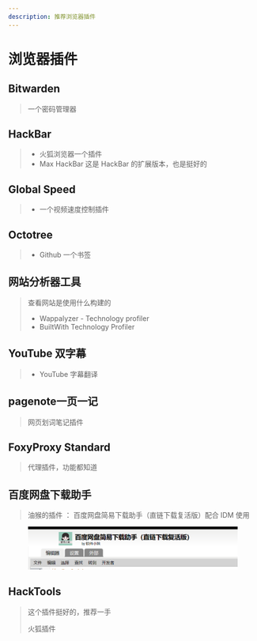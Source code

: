 ```yaml
---
description: 推荐浏览器插件
---
```


# 浏览器插件

## Bitwarden

> 一个密码管理器

## HackBar

> * 火狐浏览器一个插件
> * Max HackBar 这是 HackBar 的扩展版本，也是挺好的

## Global Speed

> * 一个视频速度控制插件

## Octotree

> * Github 一个书签

## 网站分析器工具

> 查看网站是使用什么构建的
>
> * Wappalyzer - Technology profiler
> *   BuiltWith Technology Profiler
>
>

## YouTube 双字幕

> * YouTube 字幕翻译

## pagenote一页一记

> 网页划词笔记插件

## FoxyProxy Standard

> 代理插件，功能都知道

## 百度网盘下载助手

> 油猴的插件  ：  百度网盘简易下载助手（直链下载复活版）配合 IDM 使用

<figure><img src="../../../../.gitbook/assets/image (1) (1) (1).png" alt=""><figcaption></figcaption></figure>

## HackTools

> 这个插件挺好的，推荐一手
>
> 火狐插件
